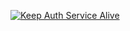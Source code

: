 [![Keep Auth Service Alive](https://github.com/JM-Garces/agila-auth-keep-alive/actions/workflows/keep-alive.yml/badge.svg?event=workflow_dispatch)](https://github.com/JM-Garces/agila-auth-keep-alive/actions/workflows/keep-alive.yml)
